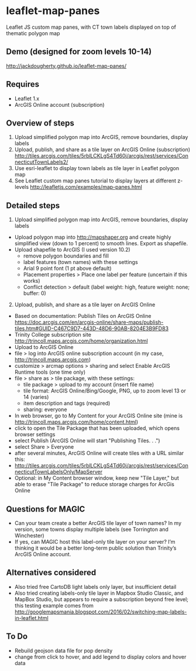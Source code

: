 # leaflet-map-panes
Leaflet JS custom map panes, with CT town labels displayed on top of thematic polygon map

## Demo (designed for zoom levels 10-14)
http://jackdougherty.github.io/leaflet-map-panes/

## Requires
- Leaflet 1.x
- ArcGIS Online account (subscription)

## Overview of steps
1. Upload simplified polygon map into ArcGIS, remove boundaries, display labels
2. Upload, publish, and share as a tile layer on ArcGIS Online (subscription) http://tiles.arcgis.com/tiles/5rblLCKLgS4Td60j/arcgis/rest/services/ConnecticutTownLabels2/
3. Use esri-leaflet to display town labels as tile layer in Leaflet polygon map
4. See Leaflet custom map panes tutorial to display layers at different z-levels http://leafletjs.com/examples/map-panes.html

## Detailed steps

1. Upload simplified polygon map into ArcGIS, remove boundaries, display labels
- Upload polygon map into http://mapshaper.org and create highly simplified view (down to 1 percent) to smooth lines. Export as shapefile.
- Upload shapefile to ArcGIS (I used version 10.2)
  - remove polygon boundaries and fill
  - label features (town names) with these settings
  - Arial 9 point font (1 pt above default)
  - Placement properties > Place one label per feature (uncertain if this works)
  - Conflict detection > default (label weight: high, feature weight: none; buffer: 0)

2. Upload, publish, and share as a tile layer on ArcGIS Online
- Based on documentation: Publish Tiles on ArcGIS Online https://doc.arcgis.com/en/arcgis-online/share-maps/publish-tiles.htm#GUID-C467C9D7-443D-48D6-90AB-8204E3B9FD83
- Trinity College subscription site http://trincoll.maps.arcgis.com/home/organization.html
- Upload to ArcGIS Online
- file > log into ArcGIS online subscription account (in my case, http://trincoll.maps.arcgis.com)
- customize > arcmap options > sharing and select Enable ArcGIS Runtime tools (one time only)
- file > share as > tile package, with these settings:
  - tile package > upload to my account (insert file name)
  - tile format: ArcGIS Online/Bing/Google, PNG, up to zoom level 13 or 14 (varies)
  - item description and tags (required)
  - sharing: everyone
- In web browser, go to My Content for your ArcGIS Online site (mine is http://trincoll.maps.arcgis.com/home/content.html)
- click to open the Tile Package that has been uploaded, which opens browser settings
- select Publish (ArcGIS Online will start "Publishing Tiles. . .")
- select Share > Everyone
- after several minutes, ArcGIS Online will create tiles with a URL similar this:
- http://tiles.arcgis.com/tiles/5rblLCKLgS4Td60j/arcgis/rest/services/ConnecticutTownLabelsOnly/MapServer
- Optional: in My Content browser window, keep new "Tile Layer," but able to erase "Tile Package" to reduce storage charges for ArcGis Online


## Questions for MAGIC
- Can your team create a better ArcGIS tile layer of town names? In my version, some towns display multiple labels (see Torrington and Winchester)
- If yes, can MAGIC host this label-only tile layer on your server? I’m thinking it would be a better long-term public solution than Trinity’s ArcGIS Online account.

## Alternatives considered
- Also tried free CartoDB light labels only layer, but insufficient detail
- Also tried creating labels-only tile layer in Mapbox Studio Classic, and MapBox Studio, but appears to require a subscription beyond free level; this testing example comes from http://googlemapsmania.blogspot.com/2016/02/switching-map-labels-in-leaflet.html

## To Do
- Rebuild geojson data file for pop density
- change from click to hover, and add legend to display colors and hover data
